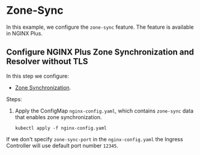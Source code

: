 # Zone-Sync

In this example, we configure the `zone-sync` feature. The feature is available in NGINX Plus.

## Configure NGINX Plus Zone Synchronization and Resolver without TLS

In this step we configure:

- [Zone Synchronization](https://docs.nginx.com/nginx/admin-guide/high-availability/zone_sync/).

Steps:

1. Apply the ConfigMap `nginx-config.yaml`, which contains `zone-sync` data that enables zone synchronization.

    ```console
    kubectl apply -f nginx-config.yaml
    ```

If we don't specify `zone-sync-port` in the `nginx-config.yaml` the Ingress Controller will use default port number `12345`.
